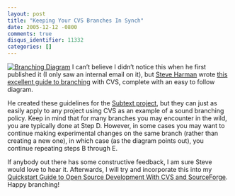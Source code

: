 ```yaml
---
layout: post
title: "Keeping Your CVS Branches In Synch"
date: 2005-12-12 -0800
comments: true
disqus_identifier: 11332
categories: []
---
```

[![Branching
Diagram](http://haacked.com/images/CVS_HowTo_SyncBranches.png)](http://stevenharman.net/blog/archive/2005/11/01/keepCVSBranchInSync.aspx)
I can’t believe I didn’t notice this when he first published it (I only
saw an internal email on it), but [Steve
Harman](http://stevenharman.net/blog/) wrote [this excellent guide to
branching](http://stevenharman.net/blog/archive/2005/11/01/keepCVSBranchInSync.aspx)
with CVS, complete with an easy to follow diagram.

He created these guidelines for the [Subtext
project](http://subtextproject.com/), but they can just as easily apply
to any project using CVS as an example of a sound branching policy. Keep
in mind that for many branches you may encounter in the wild, you are
typically done at Step D. However, in some cases you may want to
continue making experimental changes on the same branch (rather than
creating a new one), in which case (as the diagram points out), you
continue repeating steps B through E.

If anybody out there has some constructive feedback, I am sure Steve
would love to hear it. Afterwards, I will try and incorporate this into
my [Quickstart Guide to Open Source Development With CVS and
SourceForge](http://haacked.com/archive/2005/05/12/3178.aspx). Happy
branching!

